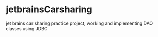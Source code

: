 # jetbrainsCarsharing
jet brains car sharing practice project, working and implementing DAO classes using JDBC
